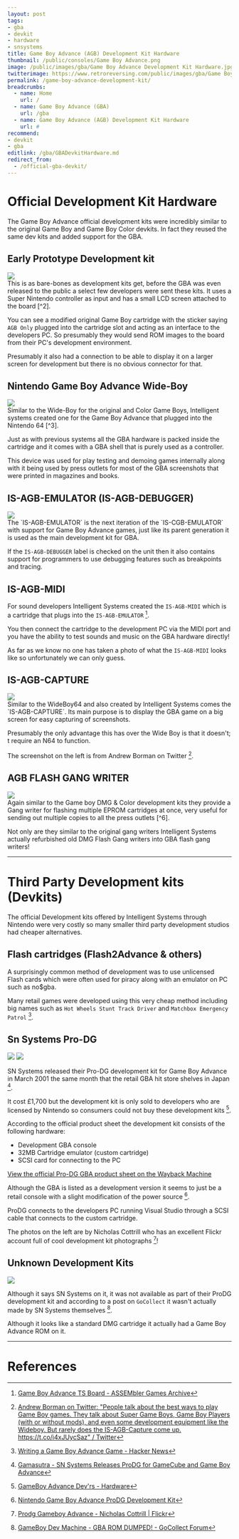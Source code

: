 ```yaml
---
layout: post
tags: 
- gba
- devkit
- hardware
- snsystems
title: Game Boy Advance (AGB) Development Kit Hardware
thumbnail: /public/consoles/Game Boy Advance.png
image: /public/images/gba/Game Boy Advance Development Kit Hardware.jpg
twitterimage: https://www.retroreversing.com/public/images/gba/Game Boy Advance Development Kit Hardware.jpg
permalink: /game-boy-advance-development-kit/
breadcrumbs:
  - name: Home
    url: /
  - name: Game Boy Advance (GBA)
    url: /gba
  - name: Game Boy Advance (AGB) Development Kit Hardware
    url: #
recommend: 
- devkit
- gba
editlink: /gba/GBADevkitHardware.md
redirect_from:
  - /official-gba-devkit/
---
```


# Official Development Kit Hardware
The Game Boy Advance official development kits were incredibly similar to the original Game Boy and Game Boy Color devkits. In fact they reused the same dev kits and added support for the GBA.

## Early Prototype Development kit
<section class="postSection">
    <img src="/public/images/gba/GBA Early Prototype.jpg" class="wow slideInLeft postImage" />

<div markdown="1">
This is as bare-bones as development kits get, before the GBA was even released to the public a select few developers were sent these kits. It uses a Super Nintendo controller as input and has a small LCD screen attached to the board [^2].

You can see a modified original Game Boy cartridge with the sticker saying `AGB Only` plugged into the cartridge slot and acting as an interface to the developers PC. So presumably they would send ROM images to the board from their PC's development environment.

Presumably it also had a connection to be able to display it on a larger screen for development but there is no obvious connector for that.
</div>
</section>

## Nintendo Game Boy Advance Wide-Boy
<section class="postSection">
    <img src="/public/images/gba/GBA WideBoy64.jpg" class="wow slideInLeft postImage" />
<div markdown="1">
Similar to the Wide-Boy for the original and Color Game Boys, Intelligent systems created one for the Game Boy Advance that plugged into the Nintendo 64 [^3].

Just as with previous systems all the GBA hardware is packed inside the cartridge and it comes with a GBA shell that is purely used as a controller.

This device was used for play testing and demoing games internally along with it being used by press outlets for most of the GBA screenshots that were printed in magazines and books.
</div>
</section>

## IS-AGB-EMULATOR (IS-AGB-DEBUGGER)
<section class="postSection">
    <img src="/public/images/gba/IS-AGB-EMULATOR.jpg" class="wow slideInLeft postImage" />

<div markdown="1">
The `IS-AGB-EMULATOR` is the next iteration of the `IS-CGB-EMULATOR` with support for Game Boy Advance games, just like its parent generation it is used as the main development kit for GBA.

If the `IS-AGB-DEBUGGER` label is checked on the unit then it also contains support for programmers to use debugging features such as breakpoints and tracing.
</div>
</section>

## IS-AGB-MIDI
For sound developers Intelligent Systems created the `IS-AGB-MIDI` which is a cartridge that plugs into the `IS-AGB-EMULATOR` [^4].

You then connect the cartridge to the development PC via the MIDI port and you have the ability to test sounds and music on the GBA hardware directly!

As far as we know no one has taken a photo of what the `IS-AGB-MIDI` looks like so unfortunately we can only guess.

## IS-AGB-CAPTURE

<section class="postSection">
    <img src="/public/images/gba/IS-AGB-CAPTURE.jpg" class="wow slideInLeft postImage" />

<div markdown="1">
Similar to the WideBoy64 and also created by Intelligent Systems comes the `IS-AGB-CAPTURE`. Its main purpose is to display the GBA game on a big screen for easy capturing of screenshots.

Presumably the only advantage this has over the Wide Boy is that it doesn't; t require an N64 to function.

The screenshot on the left is from Andrew Borman on Twitter [^5].
</div>
</section>

## AGB FLASH GANG WRITER
<section class="postSection">
    <img src="/public/images/gba/AGB ROM Flash Gang Writer 2.0.png" class="wow slideInLeft postImage" />

<div markdown="1">
Again similar to the Game boy DMG & Color development kits they provide a Gang writer for flashing multiple EPROM cartridges at once, very useful for sending out multiple copies to all the press outlets [^6].

Not only are they similar to the original gang writers Intelligent Systems actually refurbished old DMG Flash Gang writers into GBA flash gang writers!
</div>
</section>

---
# Third Party Development kits (Devkits)
The official Development kits offered by Intelligent Systems through Nintendo were very costly so many smaller third party development studios had cheaper alternatives.

## Flash cartridges (Flash2Advance & others)
A surprisingly common method of development was to use unlicensed Flash cards which were often used for piracy along with an emulator on PC such as no$gba. 

Many retail games were developed using this very cheap method including big names such as `Hot Wheels Stunt Track Driver` and `Matchbox Emergency Patrol` [^1].

## Sn Systems Pro-DG
<section class="postSection">
    <img src="/public/images/gba/ProDG GBA devkit photo by Nicholas Cottrill.jpg" class="wow slideInLeft postImage" />
    <img src="/public/images/gba/ProDG GBA photo by Nicholas Cottrill.jpg" class="wow slideInLeft postImage" />
<div markdown="1">

SN Systems released their Pro-DG development kit for Game Boy Advance in March 2001 the same month that the retail GBA hit store shelves in Japan [^7].

It cost £1,700 but the development kit is only sold to developers who are licensed by Nintendo so consumers could not buy these development kits [^8].

According to the official product sheet the development kit consists of the following hardware:
* Development GBA console
* 32MB Cartridge emulator (custom cartridge)
* SCSI card for connecting to the PC

[View the official Pro-DG GBA product sheet on the Wayback Machine](http://web.archive.org/web/20040612123439/http://www.snsys.com/Products/ProductSheets/ProDGAGB-E-headed.pdf)

Although the GBA is listed as a development version it seems to just be a retail console with a slight modification of the power source [^10].

ProDG connects to the developers PC running Visual Studio through a SCSI cable that connects to the custom cartridge.

The photos on the left are by Nicholas Cottrill who has an excellent Flickr account full of cool development kit photographs [^9]!

</div>
</section>

## Unknown Development Kits
<section class="postSection">
    <img src="/public/images/gba/SN Systems Game Boy Cartridge.jpg" class="wow slideInLeft postImage" />
<div markdown="1">

Although it says SN Systems on it, it was not available as part of their ProDG development kit and according to a post on `GoCollect` it wasn't actually made by SN Systems themselves [^11].

Although it looks like a standard DMG cartridge it actually had a Game Boy Advance ROM on it.
</div>
</section>

---
# References
[^1]: [Writing a Game Boy Advance Game - Hacker News](https://news.ycombinator.com/item?id=10096634)
[^2]: [Game Boy Advance Development Kit Revealed - IGN](https://uk.ign.com/articles/2000/08/22/game-boy-advance-development-kit-revealed)
[^3]: [Nintendo Game Boy Advance Wide-Boy (for N64)](https://devkits.handheldmuseum.com/GBA_Wideboy.htm)
[^4]: [Game Boy Advance TS Board - ASSEMbler Games Archive](https://www.assembler-games.com/threads/game-boy-advance-ts-board.61693/)
[^5]: [Andrew Borman on Twitter: "People talk about the best ways to play Game Boy games. They talk about Super Game Boys, Game Boy Players (with or without mods), and even some development equipment like the Wideboy. But rarely does the IS-AGB-Capture come up. https://t.co/i4xJUycSaz" / Twitter](https://twitter.com/borman18/status/1056336154755297282)
[^6]: [Project Pokemon Forums](https://projectpokemon.org/home/forums/topic/39517-gen-3-event-generation-algorithm-research-10anniv-etc/page/16/)
[^7]: [Gamasutra - SN Systems Releases ProDG for GameCube and Game Boy Advance](https://www.gamasutra.com/view/news/243/blogs/rss/)
[^8]: [GameBoy Advance Dev'rs - Hardware](https://www.devrs.com/gba/hardware.php)
[^9]: [Prodg Gameboy Advance - Nicholas Cottrill | Flickr](https://www.flickr.com/photos/icarusnick/6096215559/in/photostream/)
[^10]: [Nintendo Game Boy Advance ProDG Development Kit](http://devkits.handheldmuseum.com/GBC-ProDG/index.htm)
[^11]: [GameBoy Dev Machine - GBA ROM DUMPED! - GoCollect Forum](https://connect.gocollect.com/discussion/31950/i-came-back-again-after-a-few-months-to-the-same)
